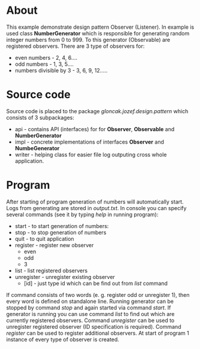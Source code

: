 # About
This example demonstrate design pattern Observer (Listener). In example is used class __NumberGenerator__ which is 
responsible for generating random integer numbers from 0 to 999. To this generator (Observable) are registered observers.
There are 3 type of observers for:
* even numbers - 2, 4, 6....
* odd numbers - 1, 3, 5....
* numbers divisible by 3 - 3, 6, 9, 12.....
 

# Source code
Source code is placed to the package _gloncak.jozef.design.pattern_ which consists of 3 subpackages:
* api - contains API (interfaces) for for __Observer__, __Observable__ and __NumberGenerator__
* impl - concrete implementations of interfaces __Observer__   and __NumbeGenerator__
* writer - helping class for easier file log outputing cross whole application.

# Program
After starting of program generation of numbers will automatically start. Logs from generating are stored in _output.txt_.
In console you can specify several commands (see it by typing _help_ in running program):
- start - to start generation of numbers:
- stop - to stop generation of numbers
- quit - to quit application
- register - register new observer
     - even
     - odd
     - 3
- list - list registered observers
- unregister - unregister existing observer
  - [id] - just type id which can be find out from _list_ command
  
If command consists of two words (e. g. register odd or unregister 1), then every word is defined on standalone line.
Running generator can be stopped by command _stop_ and again started via command _start_. If generator is running you
can use command _list_ to find out which are currently registered observers. Command _unregister_ can be used to unregister
registered observer (ID specification is required). Command _register_ can be used to register additional observers.
At start of program 1 instance of every type of observer is created. 
